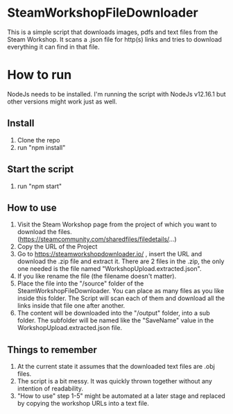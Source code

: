 # SteamWorkshopFileDownloader
This is a simple script that downloads images, pdfs and text files from the Steam Workshop. It scans a .json file for http(s) links and tries to download everything it can find in that file.

# How to run
NodeJs needs to be installed. I'm running the script with NodeJs v12.16.1 but other versions might work just as well.

## Install
1) Clone the repo
2) run "npm install"

## Start the script
1) run "npm start"

## How to use
1) Visit the Steam Workshop page from the project of which you want to download the files. (https://steamcommunity.com/sharedfiles/filedetails/...)
2) Copy the URL of the Project
3) Go to https://steamworkshopdownloader.io/ , insert the URL and download the .zip file and extract it. There are 2 files in the .zip, the only one needed is the file named "WorkshopUpload.extracted.json".
4) If you like rename the file (the filename doesn't matter).
5) Place the file into the "/source" folder of the SteamWorkshopFileDownloader. You can place as many files as you like inside this folder. The Script will scan each of them and download all the links inside that file one after another.
6) The content will be downloaded into the "/output" folder, into a sub folder. The subfolder will be named like the "SaveName" value in the WorkshopUpload.extracted.json file.

## Things to remember
1) At the current state it assumes that the downloaded text files are .obj files.
2) The script is a bit messy. It was quickly thrown together without any intention of readability. 
3) "How to use" step 1-5" might be automated at a later stage and replaced by copying the workshop URLs into a text file.
